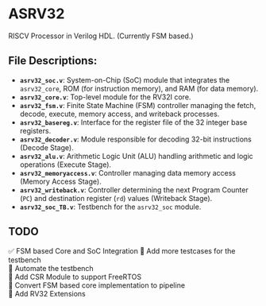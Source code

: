 # ASRV32
RISCV Processor in Verilog HDL. (Currently FSM based.)

## File Descriptions:

- **`asrv32_soc.v`**: System-on-Chip (SoC) module that integrates the `asrv32_core`, ROM (for instruction memory), and RAM (for data memory).
- **`asrv32_core.v`**: Top-level module for the RV32I core.
- **`asrv32_fsm.v`**: Finite State Machine (FSM) controller managing the fetch, decode, execute, memory access, and writeback processes.
- **`asrv32_basereg.v`**: Interface for the register file of the 32 integer base registers.
- **`asrv32_decoder.v`**: Module responsible for decoding 32-bit instructions (Decode Stage).
- **`asrv32_alu.v`**: Arithmetic Logic Unit (ALU) handling arithmetic and logic operations (Execute Stage).
- **`asrv32_memoryaccess.v`**: Controller managing data memory access (Memory Access Stage).
- **`asrv32_writeback.v`**: Controller determining the next Program Counter (`PC`) and destination register (`rd`) values (Writeback Stage).
- **`asrv32_soc_TB.v`**: Testbench for the `asrv32_soc` module.

## TODO

:white_check_mark: FSM based Core and SoC Integration
:black_square_button: Add more testcases for the testbench    
:black_square_button: Automate the testbench   
:black_square_button: Add CSR Module to support FreeRTOS  
:black_square_button: Convert FSM based core implementation to pipeline     
:black_square_button: Add RV32 Extensions